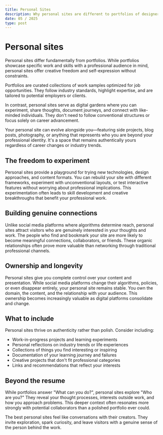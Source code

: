 ```yaml
---
title: Personal Sites
description: Why personal sites are different to portfolios of designers.
date: 05 / 2025
type: post
---
```


# Personal sites

Personal sites differ fundamentally from portfolios. While portfolios showcase specific work and skills with a professional audience in mind, personal sites offer creative freedom and self-expression without constraints.

Portfolios are curated collections of work samples optimized for job opportunities. They follow industry standards, highlight expertise, and are tailored to potential employers or clients.

In contrast, personal sites serve as digital gardens where you can experiment, share thoughts, document journeys, and connect with like-minded individuals. They don't need to follow conventional structures or focus solely on career advancement.

Your personal site can evolve alongside you—featuring side projects, blog posts, photography, or anything that represents who you are beyond your professional identity. It's a space that remains authentically yours regardless of career changes or industry trends.

## The freedom to experiment

Personal sites provide a playground for trying new technologies, design approaches, and content formats. You can rebuild your site with different frameworks, experiment with unconventional layouts, or test interactive features without worrying about professional implications. This experimentation often leads to skill development and creative breakthroughs that benefit your professional work.

## Building genuine connections

Unlike social media platforms where algorithms determine reach, personal sites attract visitors who are genuinely interested in your thoughts and work. The people who find and bookmark your site are more likely to become meaningful connections, collaborators, or friends. These organic relationships often prove more valuable than networking through traditional professional channels.

## Ownership and longevity

Personal sites give you complete control over your content and presentation. While social media platforms change their algorithms, policies, or even disappear entirely, your personal site remains stable. You own the domain, the content, and the relationship with your audience. This ownership becomes increasingly valuable as digital platforms consolidate and change.

## What to include

Personal sites thrive on authenticity rather than polish. Consider including:

- Work-in-progress projects and learning experiments
- Personal reflections on industry trends or life experiences
- Collections of things you find interesting or inspiring
- Documentation of your learning journey and failures
- Creative projects that don't fit professional categories
- Links and recommendations that reflect your interests

## Beyond the resume

While portfolios answer "What can you do?", personal sites explore "Who are you?" They reveal your thought processes, interests outside work, and how you approach problems. This deeper context often resonates more strongly with potential collaborators than a polished portfolio ever could.

The best personal sites feel like conversations with their creators. They invite exploration, spark curiosity, and leave visitors with a genuine sense of the person behind the work.
